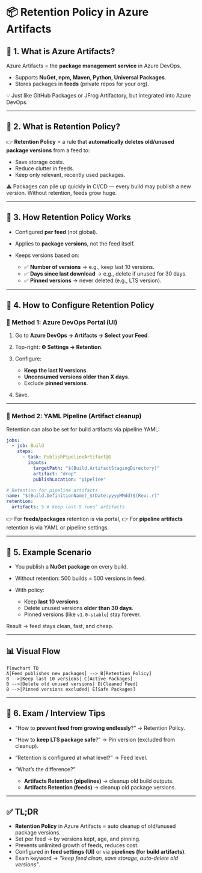 # 📦 Retention Policy in Azure Artifacts

## 📌 1. What is Azure Artifacts?

Azure Artifacts = the **package management service** in Azure DevOps.

- Supports **NuGet, npm, Maven, Python, Universal Packages**.
- Stores packages in **feeds** (private repos for your org).

💡 Just like GitHub Packages or JFrog Artifactory, but integrated into Azure DevOps.

---

## 📌 2. What is Retention Policy?

👉 **Retention Policy** = a rule that **automatically deletes old/unused package versions** from a feed to:

- Save storage costs.
- Reduce clutter in feeds.
- Keep only relevant, recently used packages.

⚠️ Packages can pile up quickly in CI/CD — every build may publish a new version. Without retention, feeds grow huge.

---

## 📌 3. How Retention Policy Works

- Configured **per feed** (not global).
- Applies to **package versions**, not the feed itself.
- Keeps versions based on:

  - ✅ **Number of versions** → e.g., keep last 10 versions.
  - ✅ **Days since last download** → e.g., delete if unused for 30 days.
  - ✅ **Pinned versions** → never deleted (e.g., LTS version).

---

## 📌 4. How to Configure Retention Policy

### 🔹 Method 1: Azure DevOps Portal (UI)

1. Go to **Azure DevOps → Artifacts → Select your Feed**.
2. Top-right: **⚙ Settings → Retention**.
3. Configure:

   - **Keep the last N versions**.
   - **Unconsumed versions older than X days**.
   - Exclude **pinned versions**.

4. Save.

---

### 🔹 Method 2: YAML Pipeline (Artifact cleanup)

Retention can also be set for build artifacts via pipeline YAML:

```yaml
jobs:
  - job: Build
    steps:
      - task: PublishPipelineArtifact@1
        inputs:
          targetPath: "$(Build.ArtifactStagingDirectory)"
          artifact: "drop"
          publishLocation: "pipeline"

# Retention for pipeline artifacts
name: "$(Build.DefinitionName)_$(Date:yyyyMMdd)$(Rev:.r)"
retention:
  artifacts: 5 # keep last 5 runs’ artifacts
```

👉 For **feeds/packages** retention is via portal,
👉 For **pipeline artifacts** retention is via YAML or pipeline settings.

---

## 📌 5. Example Scenario

- You publish a **NuGet package** on every build.
- Without retention: 500 builds = 500 versions in feed.
- With policy:

  - Keep **last 10 versions**.
  - Delete unused versions **older than 30 days**.
  - Pinned versions (like `v1.0-stable`) stay forever.

Result → feed stays clean, fast, and cheap.

---

## 📊 Visual Flow

```mermaid
flowchart TD
A[Feed publishes new packages] --> B[Retention Policy]
B -->|Keep last 10 versions| C[Active Packages]
B -->|Delete old unused versions| D[Cleaned Feed]
B -->|Pinned versions excluded| E[Safe Packages]
```

---

## 📌 6. Exam / Interview Tips

- “How to **prevent feed from growing endlessly**?” → Retention Policy.
- “How to **keep LTS package safe**?” → Pin version (excluded from cleanup).
- “Retention is configured at what level?” → Feed level.
- “What’s the difference?”

  - **Artifacts Retention (pipelines)** → cleanup old build outputs.
  - **Artifacts Retention (feeds)** → cleanup old package versions.

---

## ✅ TL;DR

- **Retention Policy** in Azure Artifacts = auto cleanup of old/unused package versions.
- Set per feed → by versions kept, age, and pinning.
- Prevents unlimited growth of feeds, reduces cost.
- Configured in **feed settings (UI)** or via **pipelines (for build artifacts)**.
- Exam keyword → _“keep feed clean, save storage, auto-delete old versions”_.
